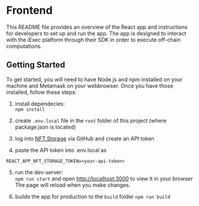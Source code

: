 # Frontend

This README file provides an overview of the React app and instructions for developers to set up and run the app. The app is designed to interact with the iExec platform through their SDK in order to execute off-chain computations.

## Getting Started
To get started, you will need to have Node.js and npm installed on your machine and Metamask on your webbrowser. Once you have those installed, follow these steps:

1. install dependecies:\
`npm install`

2. create `.env.local` file in the `root` folder of this project (where package.json is located)
3. log into [NFT.Storage](NFT.Storage) via GitHub and create an API token
4. paste the API token into .env.local as 
```
REACT_APP_NFT_STORAGE_TOKEN=<your-api-token>
```
5. run the dev-server:\
`npm run start` and open [http://localhost:3000](http://localhost:3000) to view it in your browser
The page will reload when you make changes.

6. builds the app for production to the `build` folder 
`npm run build`
